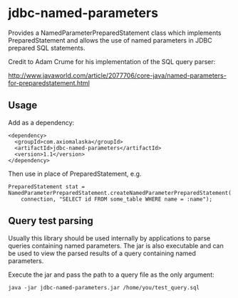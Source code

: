 # jdbc-named-parameters

Provides a NamedParameterPreparedStatement class which implements PreparedStatement and
allows the use of named parameters in JDBC prepared SQL statements.

Credit to Adam Crume for his implementation of the SQL query parser:

http://www.javaworld.com/article/2077706/core-java/named-parameters-for-preparedstatement.html

## Usage

Add as a dependency:

```
<dependency>
  <groupId>com.axiomalaska</groupId>
  <artifactId>jdbc-named-parameters</artifactId>
  <version>1.1</version>
</dependency>
```

Then use in place of PreparedStatement, e.g.

```
PreparedStatement stat = NamedParameterPreparedStatement.createNamedParameterPreparedStatement(
    connection, "SELECT id FROM some_table WHERE name = :name");
```

## Query test parsing

Usually this library should be used internally by applications to parse queries
containing named parameters. The jar is also executable and can be used to view
the parsed results of a query containing named parameters.

Execute the jar and pass the path to a query file as the only argument:

```
java -jar jdbc-named-parameters.jar /home/you/test_query.sql
```
